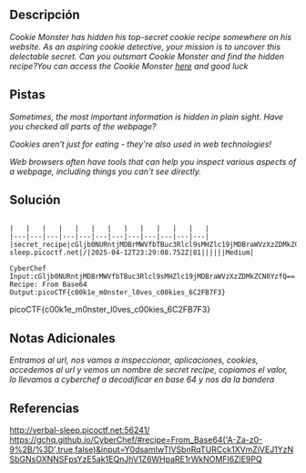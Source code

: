
## Descripción

*Cookie Monster has hidden his top-secret cookie recipe somewhere on his website. As an aspiring cookie detective, your mission is to uncover this delectable secret. Can you outsmart Cookie Monster and find the hidden recipe?You can access the Cookie Monster [here](http://verbal-sleep.picoctf.net:56241/) and good luck*


## Pistas

*Sometimes, the most important information is hidden in plain sight. Have you checked all parts of the webpage?*

*Cookies aren't just for eating - they're also used in web technologies!*

*Web browsers often have tools that can help you inspect various aspects of a webpage, including things you can't see directly.*
## Solución


```

|   |   |   |   |   |   |   |   |   |   |   |   |
|---|---|---|---|---|---|---|---|---|---|---|---|
|secret_recipe|cGljb0NURntjMDBrMWVfbTBuc3Rlcl9sMHZlc19jMDBraWVzXzZDMkZCN0YzfQ%3D%3D|verbal-sleep.picoctf.net|/|2025-04-12T23:29:08.752Z|81||||||Medium|

CyberChef
Input:cGljb0NURntjMDBrMWVfbTBuc3Rlcl9sMHZlc19jMDBraWVzXzZDMkZCN0YzfQ==
Recipe: From Base64
Output:picoCTF{c00k1e_m0nster_l0ves_c00kies_6C2FB7F3}
```
picoCTF{c00k1e_m0nster_l0ves_c00kies_6C2FB7F3}
## Notas Adicionales 

*Entramos al url, nos vamos a inspeccionar, aplicaciones, cookies, accedemos al url y vemos un nombre de secret recipe, copiamos el valor, lo llevamos a cyberchef a decodificar en base 64 y nos da la bandera*
## Referencias 

http://verbal-sleep.picoctf.net:56241/
https://gchq.github.io/CyberChef/#recipe=From_Base64('A-Za-z0-9%2B/%3D',true,false)&input=Y0dsamIwTlVSbnRqTURCck1XVmZiVEJ1YzNSbGNsOXNNSFpsYzE5ak1EQnJhV1Z6WHpaRE1rWkNOMFl6ZlE9PQ
